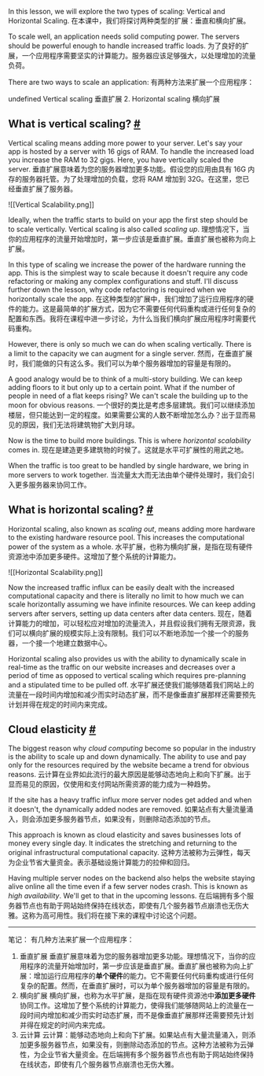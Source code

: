 In this lesson, we will explore the two types of scaling: Vertical and Horizontal Scaling.
在本课中，我们将探讨两种类型的扩展：垂直和横向扩展。

To scale well, an application needs solid computing power. The servers should be powerful enough to handle increased traffic loads.
为了良好的扩展，一个应用程序需要坚实的计算能力。服务器应该足够强大，以处理增加的流量负荷。

There are two ways to scale an application:
有两种方法来扩展一个应用程序：

undefined Vertical scaling
垂直扩展
2.  Horizontal scaling
横向扩展

## What is vertical scaling? [#](https://www.educative.io/courses/web-application-software-architecture-101/my5oG6ZgOZn#What-is-vertical-scaling?)

Vertical scaling means adding more power to your server. Let's say your app is hosted by a server with 16 gigs of RAM. To handle the increased load you increase the RAM to 32 gigs. Here, you have vertically scaled the server.
垂直扩展意味着为您的服务器增加更多功能。假设您的应用由具有 16G 内存的服务器托管。为了处理增加的负载，您将 RAM 增加到 32G。在这里，您已经垂直扩展了服务器。

![[Vertical Scalability.png]]

Ideally, when the traffic starts to build on your app the first step should be to scale vertically. Vertical scaling is also called _scaling up_.
理想情况下，当你的应用程序的流量开始增加时，第一步应该是垂直扩展。垂直扩展也被称为向上扩展。

In this type of scaling we increase the power of the hardware running the app. This is the simplest way to scale because it doesn't require any code refactoring or making any complex configurations and stuff. I'll discuss further down the lesson, why code refactoring is required when we horizontally scale the app.
在这种类型的扩展中，我们增加了运行应用程序的硬件的能力。这是最简单的扩展方式，因为它不需要任何代码重构或进行任何复杂的配置和东西。我将在课程中进一步讨论，为什么当我们横向扩展应用程序时需要代码重构。

However, there is only so much we can do when scaling vertically. There is a limit to the capacity we can augment for a single server.
然而，在垂直扩展时，我们能做的只有这么多。我们可以为单个服务器增加的容量是有限的。

A good analogy would be to think of a multi-story building. We can keep adding floors to it but only up to a certain point. What if the number of people in need of a flat keeps rising? We can't scale the building up to the moon for obvious reasons.
一个很好的类比是考虑多层建筑。我们可以继续添加楼层，但只能达到一定的程度。如果需要公寓的人数不断增加怎么办？出于显而易见的原因，我们无法将建筑物扩大到月球。

Now is the time to build more buildings. This is where _horizontal scalability_ comes in.
现在是建造更多建筑物的时候了。这就是水平可扩展性的用武之地。

When the traffic is too great to be handled by single hardware, we bring in more servers to work together.
当流量太大而无法由单个硬件处理时，我们会引入更多服务器来协同工作。

## What is horizontal scaling? [#](https://www.educative.io/courses/web-application-software-architecture-101/my5oG6ZgOZn#What-is-horizontal-scaling?)

Horizontal scaling, also known as _scaling out_, means adding more hardware to the existing hardware resource pool. This increases the computational power of the system as a whole.
水平扩展，也称为横向扩展，是指在现有硬件资源池中添加更多硬件。这增加了整个系统的计算能力。

![[Horizontal Scalability.png]]

Now the increased traffic influx can be easily dealt with the increased computational capacity and there is literally no limit to how much we can scale horizontally assuming we have infinite resources. We can keep adding servers after servers, setting up data centers after data centers.
现在，随着计算能力的增加，可以轻松应对增加的流量流入，并且假设我们拥有无限资源，我们可以横向扩展的规模实际上没有限制。我们可以不断地添加一个接一个的服务器，一个接一个地建立数据中心。

Horizontal scaling also provides us with the ability to dynamically scale in real-time as the traffic on our website increases and decreases over a period of time as opposed to vertical scaling which requires pre-planning and a stipulated time to be pulled off.
水平扩展还使我们能够随着我们网站上的流量在一段时间内增加和减少而实时动态扩展，而不是像垂直扩展那样还需要预先计划并得在规定的时间内来完成。

## Cloud elasticity [#](https://www.educative.io/courses/web-application-software-architecture-101/my5oG6ZgOZn#Cloud-elasticity)

The biggest reason why _cloud computing_ become so popular in the industry is the ability to scale up and down dynamically. The ability to use and pay only for the resources required by the website became a trend for obvious reasons.
云计算在业界如此流行的最大原因是能够动态地向上和向下扩展。出于显而易见的原因，仅使用和支付网站所需资源的能力成为一种趋势。

If the site has a heavy traffic influx more server nodes get added and when it doesn't, the dynamically added nodes are removed.
如果站点有大量流量涌入，则会添加更多服务器节点，如果没有，则删除动态添加的节点。

This approach is known as cloud elasticity and saves businesses lots of money every single day. It indicates the stretching and returning to the original infrastructural computational capacity.
这种方法被称为云弹性，每天为企业节省大量资金。表示基础设施计算能力的拉伸和回归。

Having multiple server nodes on the backend also helps the website staying alive online all the time even if a few server nodes crash. This is known as _high availability_. We'll get to that in the upcoming lessons.
在后端拥有多个服务器节点也有助于网站始终保持在线状态，即使有几个服务器节点崩溃也无伤大雅。这称为高可用性。我们将在接下来的课程中讨论这个问题。

---

笔记：
有几种方法来扩展一个应用程序：
1. 垂直扩展
垂直扩展意味着为您的服务器增加更多功能。理想情况下，当你的应用程序的流量开始增加时，第一步应该是垂直扩展。垂直扩展也被称为向上扩展：增加运行应用程序的**单个硬件**的能力。它不需要任何代码重构或进行任何复杂的配置。然而，在垂直扩展时，可以为单个服务器增加的容量是有限的。
2. 横向扩展
横向扩展，也称为水平扩展，是指在现有硬件资源池中**添加更多硬件**协同工作。这增加了整个系统的计算能力，使得我们能够随网站上的流量在一段时间内增加和减少而实时动态扩展，而不是像垂直扩展那样还需要预先计划并得在规定的时间内来完成。
3. 云计算
云计算：能够动态地向上和向下扩展。如果站点有大量流量涌入，则添加更多服务器节点，如果没有，则删除动态添加的节点。这种方法被称为云弹性，为企业节省大量资金。在后端拥有多个服务器节点也有助于网站始终保持在线状态，即使有几个服务器节点崩溃也无伤大雅。
